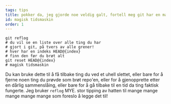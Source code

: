 ```yaml
---
tags: tips
title: pokker da, jeg gjorde noe veldig galt, fortell meg git har en magisk tidsmaskin!?! 
id: magisk tidsmaskin 
order: 1
---
```


```git
git reflog
# du vil se en liste over alle ting du har
# gjort i git, på tvers av alle grener!
# hver har en indeks HEAD@{index}
# finn den før du brøt alt 
git reset HEAD@{index}
# magisk tidsmaskin 
```


Du kan bruke dette til å få tilbake ting du ved et uhell slettet, eller bare for å fjerne noen ting du prøvde som brøt repo'en, eller for å gjenopprette etter en dårlig sammenslåing, eller bare for å gå tilbake til en tid da ting faktisk fungerte. Jeg bruker `reflog` MYE. stor tipping av hatten til mange mange mange mange mange som foreslo å legge det til! 